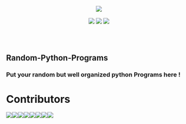 <p align=center>
  <img src="https://raw.githubusercontent.com/iamirulofficial/Random-Python-Programs/master/rpic-2.png"/>

  <br/>
  <br/>
  <a target="_blank" href="https://www.python.org/downloads/" title="Python version"><img src="https://img.shields.io/badge/python-%3E=_3.6-green.svg"></a>
  <a target="_blank" href="LICENSE" title="License: MIT"><img src="https://img.shields.io/badge/License-MIT-blue.svg"></a>
  <a target="_blank" href="https://twitter.com/aadicodes"><img src= "https://img.shields.io/twitter/url/https/twitter.com/cloudposse.svg?style=social&label=Follow%20%40aadicodes" /></a>
</p>
<br/>
<br/>

## Random-Python-Programs
### Put your random but well organized python Programs here !

Contributors
===========
[![](https://sourcerer.io/fame/iamirulofficial/iamirulofficial/Random-Python-Programs/images/0)](https://sourcerer.io/fame/iamirulofficial/iamirulofficial/Random-Python-Programs/links/0)[![](https://sourcerer.io/fame/iamirulofficial/iamirulofficial/Random-Python-Programs/images/1)](https://sourcerer.io/fame/iamirulofficial/iamirulofficial/Random-Python-Programs/links/1)[![](https://sourcerer.io/fame/iamirulofficial/iamirulofficial/Random-Python-Programs/images/2)](https://sourcerer.io/fame/iamirulofficial/iamirulofficial/Random-Python-Programs/links/2)[![](https://sourcerer.io/fame/iamirulofficial/iamirulofficial/Random-Python-Programs/images/3)](https://sourcerer.io/fame/iamirulofficial/iamirulofficial/Random-Python-Programs/links/3)[![](https://sourcerer.io/fame/iamirulofficial/iamirulofficial/Random-Python-Programs/images/4)](https://sourcerer.io/fame/iamirulofficial/iamirulofficial/Random-Python-Programs/links/4)[![](https://sourcerer.io/fame/iamirulofficial/iamirulofficial/Random-Python-Programs/images/5)](https://sourcerer.io/fame/iamirulofficial/iamirulofficial/Random-Python-Programs/links/5)[![](https://sourcerer.io/fame/iamirulofficial/iamirulofficial/Random-Python-Programs/images/6)](https://sourcerer.io/fame/iamirulofficial/iamirulofficial/Random-Python-Programs/links/6)[![](https://sourcerer.io/fame/iamirulofficial/iamirulofficial/Random-Python-Programs/images/7)](https://sourcerer.io/fame/iamirulofficial/iamirulofficial/Random-Python-Programs/links/7)
